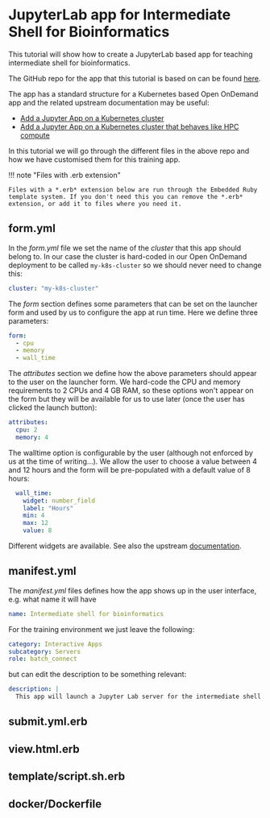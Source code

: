 # JupyterLab app for Intermediate Shell for Bioinformatics

This tutorial will show how to create a JupyterLab based app for teaching intermediate shell for bioinformatics.

The GitHub repo for the app that this tutorial is based on can be found [here](https://github.com/nesi/training-environment-jupyter-intermediate-shell-app).

The app has a standard structure for a Kubernetes based Open OnDemand app and the related upstream documentation may be useful:

- [Add a Jupyter App on a Kubernetes cluster](https://osc.github.io/ood-documentation/latest/tutorials/tutorials-interactive-apps/k8s-jupyter.html)
- [Add a Jupyter App on a Kubernetes cluster that behaves like HPC compute](https://osc.github.io/ood-documentation/latest/tutorials/tutorials-interactive-apps/k8s-like-hpc-jupyter.html)

In this tutorial we will go through the different files in the above repo and how we have customised them for this training app.

!!! note "Files with .erb extension"

    Files with a *.erb* extension below are run through the Embedded Ruby template system. If you don't need this you can remove the *.erb* extension, or add it to files where you need it.

## form.yml

In the *form.yml* file we set the name of the *cluster* that this app should belong to.
In our case the cluster is hard-coded in our Open OnDemand deployment to be called `my-k8s-cluster` so we should never need to change this:

```yml
cluster: "my-k8s-cluster"
```

The *form* section defines some parameters that can be set on the launcher form and used by us to configure the app at run time. Here we define three parameters:

```yml
form:
  - cpu
  - memory
  - wall_time
```

The *attributes* section we define how the above parameters should appear to the user on the launcher form.
We hard-code the CPU and memory requirements to 2 CPUs and 4 GB RAM, so these options won't appear on the form but they will be available for us to use later (once the user has clicked the launch button):

```yml
attributes:
  cpu: 2
  memory: 4
```

The walltime option is configurable by the user (although not enforced by us at the time of writing...).
We allow the user to choose a value between 4 and 12 hours and the form will be pre-populated with a default value of 8 hours:

```yml
  wall_time:
    widget: number_field
    label: "Hours"
    min: 4
    max: 12
    value: 8
```

Different widgets are available. See also the upstream [documentation](https://osc.github.io/ood-documentation/develop/how-tos/app-development/interactive/form.html).

## manifest.yml

The *manifest.yml* files defines how the app shows up in the user interface, e.g. what name it will have

```yml
name: Intermediate shell for bioinformatics
```

For the training environment we just leave the following:

```yml
category: Interactive Apps
subcategory: Servers
role: batch_connect
```

but can edit the description to be something relevant:

```yml
description: |
  This app will launch a Jupyter Lab server for the intermediate shell for bioinformatics workshop
```

## submit.yml.erb


## view.html.erb


## template/script.sh.erb


## docker/Dockerfile
